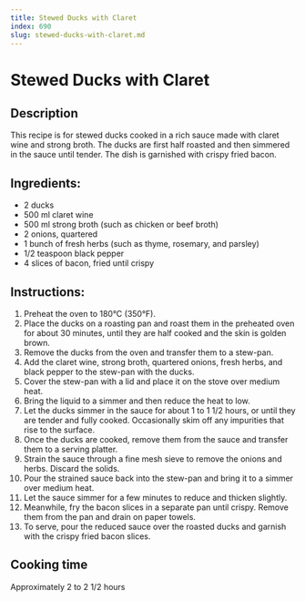 ```yaml
---
title: Stewed Ducks with Claret
index: 690
slug: stewed-ducks-with-claret.md
---
```


# Stewed Ducks with Claret

## Description
This recipe is for stewed ducks cooked in a rich sauce made with claret wine and strong broth. The ducks are first half roasted and then simmered in the sauce until tender. The dish is garnished with crispy fried bacon.

## Ingredients:
- 2 ducks
- 500 ml claret wine
- 500 ml strong broth (such as chicken or beef broth)
- 2 onions, quartered
- 1 bunch of fresh herbs (such as thyme, rosemary, and parsley)
- 1/2 teaspoon black pepper
- 4 slices of bacon, fried until crispy

## Instructions:
1. Preheat the oven to 180°C (350°F).
2. Place the ducks on a roasting pan and roast them in the preheated oven for about 30 minutes, until they are half cooked and the skin is golden brown.
3. Remove the ducks from the oven and transfer them to a stew-pan.
4. Add the claret wine, strong broth, quartered onions, fresh herbs, and black pepper to the stew-pan with the ducks.
5. Cover the stew-pan with a lid and place it on the stove over medium heat.
6. Bring the liquid to a simmer and then reduce the heat to low.
7. Let the ducks simmer in the sauce for about 1 to 1 1/2 hours, or until they are tender and fully cooked. Occasionally skim off any impurities that rise to the surface.
8. Once the ducks are cooked, remove them from the sauce and transfer them to a serving platter.
9. Strain the sauce through a fine mesh sieve to remove the onions and herbs. Discard the solids.
10. Pour the strained sauce back into the stew-pan and bring it to a simmer over medium heat.
11. Let the sauce simmer for a few minutes to reduce and thicken slightly.
12. Meanwhile, fry the bacon slices in a separate pan until crispy. Remove them from the pan and drain on paper towels.
13. To serve, pour the reduced sauce over the roasted ducks and garnish with the crispy fried bacon slices.

## Cooking time
Approximately 2 to 2 1/2 hours